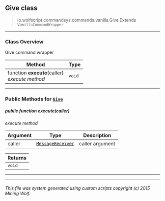 ## Give __class__

>io.wolfscript.commandsys.commands.vanilla.Give
>Extends `VanillaCommandWrapper`

---

### Class Overview

Give command wrapper

Method | Type   
--- | :--- 
 function __execute__(caller) <br> _execute method_ | `void`



---


### Public Methods for [`Give`](Give.md)

##### <a id='execute'></a>public  function __execute__(caller)

_execute method_

Argument | Type | Description  
--- | --- | --- 
caller | [`MessageReceiver`](..\..\..\chat\MessageReceiver.md) | caller argument

Returns | 
--- | 
`void` |


---
---


###### This file was system generated using custom scripts copyright (c) 2015 Mining Wolf.
	

